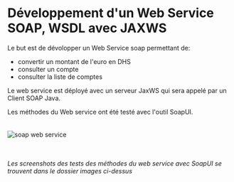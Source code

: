 # Développement d'un Web Service SOAP, WSDL avec JAXWS
Le but est de dévolopper un Web Service soap permettant de:
- convertir un montant de l'euro en DHS
- consulter un compte 
- consulter la liste de comptes

Le web service est déployé avec un serveur JaxWS qui sera appelé par un Client SOAP Java.

Les méthodes du Web service ont été testé avec l'outil SoapUI.
\
\
\
![soap web service](https://user-images.githubusercontent.com/72311680/199121884-25725407-b18a-4874-b015-2cdc0f2cb9d8.png)

\
\
*Les screenshots des tests des méthodes du web service avec SoapUI se trouvent dans le dossier images ci-dessus*
